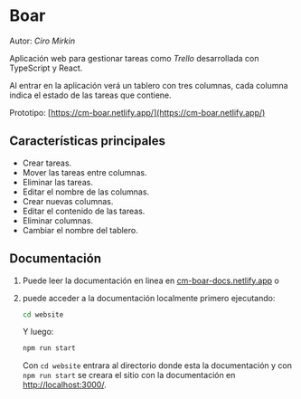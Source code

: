 # Boar
Autor: *Ciro Mirkin*

Aplicación web para gestionar tareas como *Trello* desarrollada con TypeScript y React.

Al entrar en la aplicación verá un tablero con tres columnas, cada columna indica el estado de las tareas que contiene.

Prototipo: [https://cm-boar.netlify.app/](https://cm-boar.netlify.app/)

## Características principales

* Crear tareas.
* Mover las tareas entre columnas.
* Eliminar las tareas.
* Editar el nombre de las columnas.
* Crear nuevas columnas.
* Editar el contenido de las tareas. 
* Eliminar columnas.  
* Cambiar el nombre del tablero. 

## Documentación

1. Puede leer la documentación en linea en [cm-boar-docs.netlify.app](https://cm-boar-docs.netlify.app/) o 
2. puede acceder a la documentación localmente primero ejecutando:

    ```bash
    cd website
    ```
    Y luego:
    ```bash
    npm run start
    ```
    Con `cd website` entrara al directorio donde esta la documentación y con `npm run start` se creara el sitio con la documentación en [http://localhost:3000/](http://localhost:3000/).